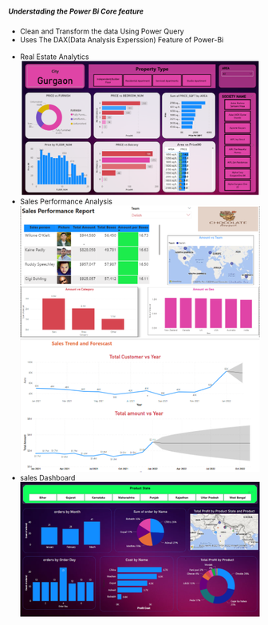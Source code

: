 ##### Understading the Power Bi Core feature
- Clean and Transform the data Using Power Query
- Uses The DAX(Data Analysis Experssion) Feature of Power-Bi
  <br><br>
- Real Estate Analytics
![Real Estate Analysis](https://github.com/sandeeprairai/Power-Bi-Dashboard/blob/main/Capture.PNG)
- Sales Performance Analysis
![Sales_Performance_Report](https://github.com/sandeeprairai/Power-Bi-Dashboard/blob/main/sales1.PNG)
![Sales_Forescasting](https://github.com/sandeeprairai/Power-Bi-Dashboard/blob/main/sales2.PNG)
- sales Dashboard
![Sales_Dax](https://github.com/sandeeprairai/Power-Bi-Dashboard/blob/main/dashboard_dax.PNG)

